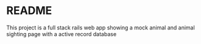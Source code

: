 # README
This project is a full stack rails web app showing a mock animal and animal sighting page with a active record database
